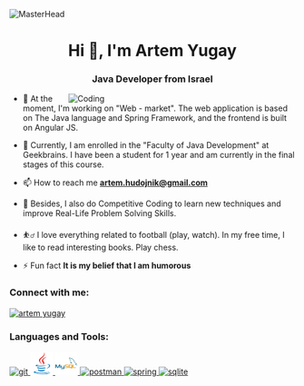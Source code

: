 ![MasterHead](https://images.idgesg.net/images/article/2019/05/java_binary_code_gears_programming_coding_development_by_bluebay2014_gettyimages-1040871468_2400x1600-100795798-large.jpg?auto=webp&quality=85,70)
<h1 align="center">Hi 👋, I'm Artem Yugay</h1>
<h3 align="center">Java Developer from Israel</h3>
<img align="right" alt="Coding" width="400" src="https://i0.wp.com/i.giphy.com/media/nGMnDqebzDcfm/giphy-downsized.gif?w=770&ssl=1">

- 🔭 At the moment, I'm working on "Web - market". The web application is based on
The Java language and Spring Framework, and the frontend is built on Angular JS.
- 🌱 Currently, I am enrolled in the "Faculty of Java Development" at Geekbrains. I have been a student for 1 year and am currently in the final stages of this course.

- 📫 How to reach me **artem.hudojnik@gmail.com**
- 🧠 Besides, I also do Competitive Coding to learn new techniques and improve Real-Life Problem Solving Skills.
- ⛹️‍♂️ I love everything related to football (play, watch). In my free time, I like to read interesting books. Play chess.
- ⚡ Fun fact **It is my belief that I am humorous**

<h3 align="left">Connect with me:</h3>
<p align="left">
<a href="https://linkedin.com/in/artem yugay" target="blank"><img align="center" src="https://raw.githubusercontent.com/rahuldkjain/github-profile-readme-generator/master/src/images/icons/Social/linked-in-alt.svg" alt="artem yugay" height="30" width="40" /></a>
</p>

<h3 align="left">Languages and Tools:</h3>
<p align="left"> <a href="https://git-scm.com/" target="_blank" rel="noreferrer"> <img src="https://www.vectorlogo.zone/logos/git-scm/git-scm-icon.svg" alt="git" width="40" height="40"/> </a> <a href="https://www.java.com" target="_blank" rel="noreferrer"> <img src="https://raw.githubusercontent.com/devicons/devicon/master/icons/java/java-original.svg" alt="java" width="40" height="40"/> </a> <a href="https://www.mysql.com/" target="_blank" rel="noreferrer"> <img src="https://raw.githubusercontent.com/devicons/devicon/master/icons/mysql/mysql-original-wordmark.svg" alt="mysql" width="40" height="40"/> </a> <a href="https://postman.com" target="_blank" rel="noreferrer"> <img src="https://www.vectorlogo.zone/logos/getpostman/getpostman-icon.svg" alt="postman" width="40" height="40"/> </a> <a href="https://spring.io/" target="_blank" rel="noreferrer"> <img src="https://www.vectorlogo.zone/logos/springio/springio-icon.svg" alt="spring" width="40" height="40"/> </a> <a href="https://www.sqlite.org/" target="_blank" rel="noreferrer"> <img src="https://www.vectorlogo.zone/logos/sqlite/sqlite-icon.svg" alt="sqlite" width="40" height="40"/> </a> </p>
